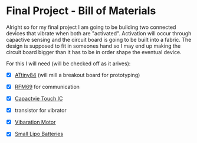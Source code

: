 # Final Project - Bill of Materials


Alright so for my final project I am going to be building two connected devices that vibrate when both are "activated". Activation will occur through capactive sensing and the circuit board is going to be built into a fabric. The design is supposed to fit in someones hand so I may end up making the circuit board bigger than it has to be in order shape the eventual device. 

For this I will need (will be checked off as it arives):

- [X] [ATtiny84](https://www.digikey.com/product-detail/en/microchip-technology/ATTINY84A-SSUR/ATTINY84A-SSURCT-ND/2774136) (will mill a breakout board for prototyping)
- [X] [RFM69](https://www.digikey.com/product-detail/en/sparkfun-electronics/COM-13909/1568-1394-ND/6023504) for communication
- [X] [Capactvie Touch IC](https://www.digikey.com/product-detail/en/microchip-technology/AT42QT1010-TSHR/AT42QT1010-TSHRCT-ND/2268871)
- [X] transistor for vibrator
- [X] [Vibaration Motor](https://www.digikey.com/product-detail/en/adafruit-industries-llc/1201/1528-1177-ND/5353637)
- [X] [Small Lipo Batteries](https://www.adafruit.com/product/2750)


